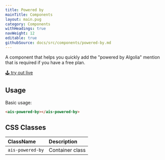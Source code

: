 ```yaml
---
title: Powered by
mainTitle: Components
layout: main.pug
category: Components
withHeadings: true
navWeight: 12
editable: true
githubSource: docs/src/components/powered-by.md
---
```


A component that helps you quickly add the "powered by Algolia" mention that is required if you have a free plan.

<a class="btn btn-static-theme" href="../stories/?selectedKind=PoweredBy">🕹 try out live</a>

## Usage

Basic usage:

```html
<ais-powered-by></ais-powered-by>
```

## CSS Classes

| ClassName        | Description     |
|:-----------------|:----------------|
| `ais-powered-by` | Container class |
